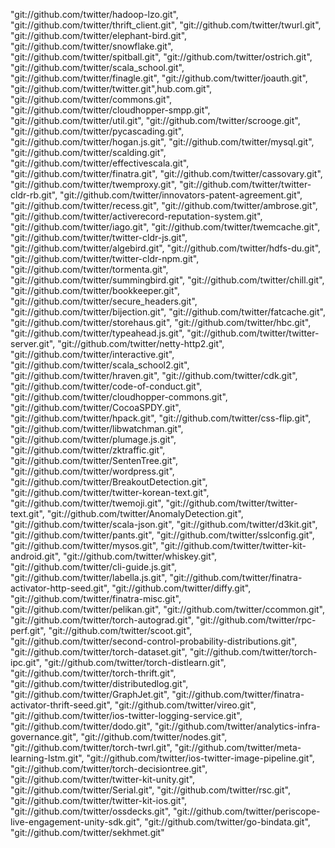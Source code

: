"git://github.com/twitter/hadoop-lzo.git",
"git://github.com/twitter/thrift_client.git",
"git://github.com/twitter/twurl.git",
"git://github.com/twitter/elephant-bird.git",
"git://github.com/twitter/snowflake.git",
"git://github.com/twitter/spitball.git",
"git://github.com/twitter/ostrich.git",
"git://github.com/twitter/scala_school.git",
"git://github.com/twitter/finagle.git",
"git://github.com/twitter/joauth.git",
"git://github.com/twitter/twitter.git",hub.com.git",
"git://github.com/twitter/commons.git",
"git://github.com/twitter/cloudhopper-smpp.git",
"git://github.com/twitter/util.git",
"git://github.com/twitter/scrooge.git",
"git://github.com/twitter/pycascading.git",
"git://github.com/twitter/hogan.js.git",
"git://github.com/twitter/mysql.git",
"git://github.com/twitter/scalding.git",
"git://github.com/twitter/effectivescala.git",
"git://github.com/twitter/finatra.git",
"git://github.com/twitter/cassovary.git",
"git://github.com/twitter/twemproxy.git",
"git://github.com/twitter/twitter-cldr-rb.git",
"git://github.com/twitter/innovators-patent-agreement.git",
"git://github.com/twitter/recess.git",
"git://github.com/twitter/ambrose.git",
"git://github.com/twitter/activerecord-reputation-system.git",
"git://github.com/twitter/iago.git",
"git://github.com/twitter/twemcache.git",
"git://github.com/twitter/twitter-cldr-js.git",
"git://github.com/twitter/algebird.git",
"git://github.com/twitter/hdfs-du.git",
"git://github.com/twitter/twitter-cldr-npm.git",
"git://github.com/twitter/tormenta.git",
"git://github.com/twitter/summingbird.git",
"git://github.com/twitter/chill.git",
"git://github.com/twitter/bookkeeper.git",
"git://github.com/twitter/secure_headers.git",
"git://github.com/twitter/bijection.git",
"git://github.com/twitter/fatcache.git",
"git://github.com/twitter/storehaus.git",
"git://github.com/twitter/hbc.git",
"git://github.com/twitter/typeahead.js.git",
"git://github.com/twitter/twitter-server.git",
"git://github.com/twitter/netty-http2.git",
"git://github.com/twitter/interactive.git",
"git://github.com/twitter/scala_school2.git",
"git://github.com/twitter/hraven.git",
"git://github.com/twitter/cdk.git",
"git://github.com/twitter/code-of-conduct.git",
"git://github.com/twitter/cloudhopper-commons.git",
"git://github.com/twitter/CocoaSPDY.git",
"git://github.com/twitter/hpack.git",
"git://github.com/twitter/css-flip.git",
"git://github.com/twitter/libwatchman.git",
"git://github.com/twitter/plumage.js.git",
"git://github.com/twitter/zktraffic.git",
"git://github.com/twitter/SentenTree.git",
"git://github.com/twitter/wordpress.git",
"git://github.com/twitter/BreakoutDetection.git",
"git://github.com/twitter/twitter-korean-text.git",
"git://github.com/twitter/twemoji.git",
"git://github.com/twitter/twitter-text.git",
"git://github.com/twitter/AnomalyDetection.git",
"git://github.com/twitter/scala-json.git",
"git://github.com/twitter/d3kit.git",
"git://github.com/twitter/pants.git",
"git://github.com/twitter/sslconfig.git",
"git://github.com/twitter/mysos.git",
"git://github.com/twitter/twitter-kit-android.git",
"git://github.com/twitter/whiskey.git",
"git://github.com/twitter/cli-guide.js.git",
"git://github.com/twitter/labella.js.git",
"git://github.com/twitter/finatra-activator-http-seed.git",
"git://github.com/twitter/diffy.git",
"git://github.com/twitter/finatra-misc.git",
"git://github.com/twitter/pelikan.git",
"git://github.com/twitter/ccommon.git",
"git://github.com/twitter/torch-autograd.git",
"git://github.com/twitter/rpc-perf.git",
"git://github.com/twitter/scoot.git",
"git://github.com/twitter/second-control-probability-distributions.git",
"git://github.com/twitter/torch-dataset.git",
"git://github.com/twitter/torch-ipc.git",
"git://github.com/twitter/torch-distlearn.git",
"git://github.com/twitter/torch-thrift.git",
"git://github.com/twitter/distributedlog.git",
"git://github.com/twitter/GraphJet.git",
"git://github.com/twitter/finatra-activator-thrift-seed.git",
"git://github.com/twitter/vireo.git",
"git://github.com/twitter/ios-twitter-logging-service.git",
"git://github.com/twitter/dodo.git",
"git://github.com/twitter/analytics-infra-governance.git",
"git://github.com/twitter/nodes.git",
"git://github.com/twitter/torch-twrl.git",
"git://github.com/twitter/meta-learning-lstm.git",
"git://github.com/twitter/ios-twitter-image-pipeline.git",
"git://github.com/twitter/torch-decisiontree.git",
"git://github.com/twitter/twitter-kit-unity.git",
"git://github.com/twitter/Serial.git",
"git://github.com/twitter/rsc.git",
"git://github.com/twitter/twitter-kit-ios.git",
"git://github.com/twitter/ossdecks.git",
"git://github.com/twitter/periscope-live-engagement-unity-sdk.git",
"git://github.com/twitter/go-bindata.git",
"git://github.com/twitter/sekhmet.git"

​
